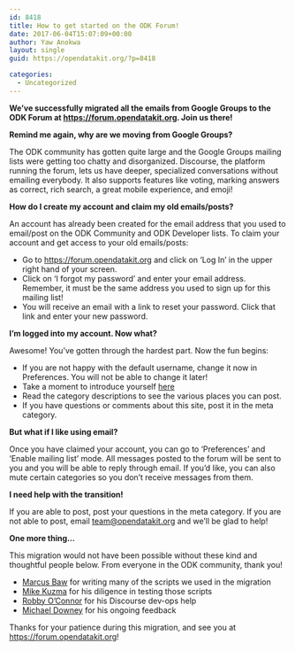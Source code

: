 ```yaml
---
id: 8418
title: How to get started on the ODK Forum!
date: 2017-06-04T15:07:09+00:00
author: Yaw Anokwa
layout: single
guid: https://opendatakit.org/?p=8418

categories:
  - Uncategorized
---
```

**We&#8217;ve successfully migrated all the emails from Google Groups to the ODK Forum at <https://forum.opendatakit.org>. Join us there!** 

**Remind me again, why are we moving from Google Groups?** 
  
The ODK community has gotten quite large and the Google Groups mailing lists were getting too chatty and disorganized. Discourse, the platform running the forum, lets us have deeper, specialized conversations without emailing everybody. It also supports features like voting, marking answers as correct, rich search, a great mobile experience, and emoji! 

**How do I create my account and claim my old emails/posts?**
  
An account has already been created for the email address that you used to email/post on the ODK Community and ODK Developer lists. To claim your account and get access to your old emails/posts: 

  * Go to <https://forum.opendatakit.org> and click on &#8216;Log In&#8217; in the upper right hand of your screen.
  * Click on &#8216;I forgot my password&#8217; and enter your email address. Remember, it must be the same address you used to sign up for this mailing list!
  * You will receive an email with a link to reset your password. Click that link and enter your new password.

**I&#8217;m logged into my account. Now what?**
  
Awesome! You&#8217;ve gotten through the hardest part. Now the fun begins: 

  * If you are not happy with the default username, change it now in Preferences. You will not be able to change it later!
  * Take a moment to introduce yourself [here](https://forum.opendatakit.org/t/introduce-yourself-here/6671)
  * Read the category descriptions to see the various places you can post.
  * If you have questions or comments about this site, post it in the meta category.

**But what if I like using email?**
  
Once you have claimed your account, you can go to &#8216;Preferences&#8217; and &#8216;Enable mailing list&#8217; mode. All messages posted to the forum will be sent to you and you will be able to reply through email. If you’d like, you can also mute certain categories so you don’t receive messages from them. 

**I need help with the transition!** 
  
If you are able to post, post your questions in the meta category. If you are not able to post, email <team@opendatakit.org> and we’ll be glad to help! 

**One more thing&#8230;**
  
This migration would not have been possible without these kind and thoughtful people below. From everyone in the ODK community, thank you!

  * [Marcus Baw](https://github.com/pacharanero) for writing many of the scripts we used in the migration
  * [Mike Kuzma](https://www.linkedin.com/in/mkuzma) for his diligence in testing those scripts
  * [Robby O&#8217;Connor](https://github.com/robbyoconnor) for his Discourse dev-ops help
  * [Michael Downey](https://twitter.com/downey) for his ongoing feedback

Thanks for your patience during this migration, and see you at <https://forum.opendatakit.org>!
